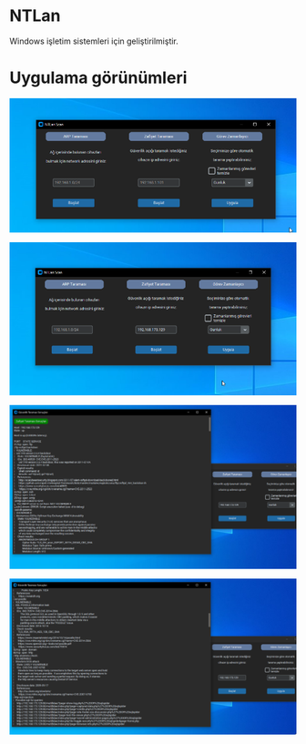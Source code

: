 # NTLan

<p>Windows işletim sistemleri için geliştirilmiştir.</p>

<h1>Uygulama görünümleri</h1> 

![image-1](Image/image.png) 

![image-2](Image/image_2.png) 

![image-3](Image/image_3.png) 

![image-4](Image/image_4.png)
